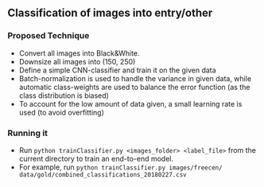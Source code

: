 ## Classification of images into entry/other

### Proposed Technique
* Convert all images into Black&White.
* Downsize all images into (150, 250)
* Define a simple CNN-classifier and train it on the given data
* Batch-normalization is used to handle the variance in given data, while automatic class-weights are used to balance the error function (as the class distribution is biased)
* To account for the low amount of data given, a small learning rate is used (to avoid overfitting)

### Running it
* Run `python trainClassifier.py <images_folder> <label_file>` from the current directory to train an end-to-end model.
* For example, run `python trainClassifier.py images/freecen/ data/gold/combined_classifications_20180227.csv`
